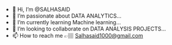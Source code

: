 - 👋 Hi, I’m @SALHASAID
- 👀 I’m passionate about DATA ANALYTICS...
- 🌱 I’m currently learning Machine learning...
- 💞️ I’m looking to collaborate on DATA ANALYSIS PROJECTS...
- 📫 How to reach me 👉🏽 Salhasaid1000@gmail.com

<!---
SALHASAID/SALHASAID is a ✨ special ✨ repository because its `README.md` (this file) appears on your GitHub profile.
You can click the Preview link to take a look at your changes.
--->
